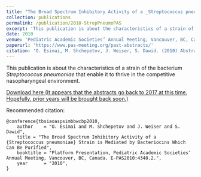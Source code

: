 ```yaml
---
title: "The Broad Spectrum Inhibitory Activity of a _Streptococcus pneumoniae_ Strain is Mediated by Bacteriocins Which Can Be Purified"
collection: publications
permalink: /publication/2010-StrepPneumoPAS
excerpt: 'This publication is about the characteristics of a strain of the bacterium _Streptococcus pneumoniae_ that enable it to thrive in the competitive nasopharyngeal environment.'
date: 2010
venue: 'Pediatric Academic Societies’ Annual Meeting, Vancouver, BC, Canada. May 1 - 4.'
paperurl: 'https://www.pas-meeting.org/past-abstracts/'
citation: 'O. Esimai, M. Shchepetov, J. Weiser, S. Dawid. (2010) Abstract. “The Broad Spectrum Inhibitory Activity of a _Streptococcus pneumoniae_ Strain is Mediated by Bacteriocins Which Can Be Purified.” Pediatric Academic Societies’ Annual Meeting, Vancouver, BC, Canada. E-PAS2010:4340.2.'
---
```

This publication is about the characteristics of a strain of the bacterium _Streptococcus pneumoniae_ that enable it to thrive in the competitive nasopharyngeal environment.

[Download here (It appears that the abstracts go back to 2017 at this time. Hopefully, prior years will be brought back soon.)](https://www.pas-meeting.org/past-abstracts/)

Recommended citation: 

    @conference{tbsiaoaspsimbbwcbp2010,
        author    = "O. Esimai and M. Shchepetov and J. Weiser and S. Dawid",
        title = "The Broad Spectrum Inhibitory Activity of a {Streptococcus pneumoniae} Strain is Mediated by Bacteriocins Which Can Be Purified",
        booktitle = "Platform Presentation, Pediatric Academic Societies’ Annual Meeting, Vancouver, BC, Canada. E-PAS2010:4340.2.",
        year      = "2010",
    }
